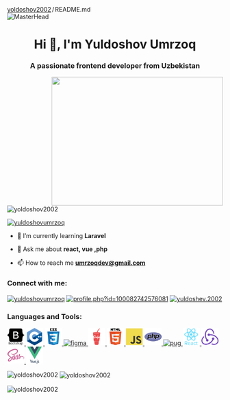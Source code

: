 <div class="text-mono text-small mb-3">
        <a href="/yoldoshov2002/yoldoshov2002" class="no-underline Link--primary">yoldoshov2002</a><span class="color-fg-muted d-inline-block" style="padding:0px 2px;">/</span>README<span class="color-fg-muted">.md</span>
      </div>
<a href="https://3d-resume.netlify.app/" rel="nofollow" data-target="animated-image.originalLink"><img src="https://camo.githubusercontent.com/4fa9a5bdefafee7e59ad2086429306dfc0c902d0db4d2d1fdfb534b1767d9f62/68747470733a2f2f646576656c6f706572732e67697068792e636f6d2f6272616e63682f6d61737465722f7374617469632f6170692d35313264333663303936363236383237313731303861333862626235633537642e676966" alt="MasterHead" data-canonical-src="https://developers.giphy.com/branch/master/static/api-512d36c09662682717108a38bbb5c57d.gif" style="max-width: 100%; display: inline-block;" data-target="animated-image.originalImage"></a>
<h1 align="center">Hi 👋, I'm Yuldoshov Umrzoq</h1>
<h3 align="center">A passionate frontend developer from Uzbekistan</h3>
        <p  width="400">
        <img align="right" width="400" height="300" src="https://media.tenor.com/NOYF3f82b_gAAAAC/programmer.gif">
</p>
  <p align="left"> <img src="https://komarev.com/ghpvc/?username=yoldoshov2002&label=Profile%20views&color=0e75b6&style=flat" alt="yoldoshov2002" /> </p>

<p align="left"> <a href="https://twitter.com/yuldoshovumrzoq" target="blank"><img src="https://img.shields.io/twitter/follow/yuldoshovumrzoq?logo=twitter&style=for-the-badge" alt="yuldoshovumrzoq" /></a> </p>

- 🌱 I’m currently learning **Laravel**

- 💬 Ask me about **react, vue ,php**

- 📫 How to reach me **umrzoqdev@gmail.com**

<h3 align="left">Connect with me:</h3>
<p align="left">
<a href="https://twitter.com/yuldoshovumrzoq" target="blank"><img align="center" src="https://raw.githubusercontent.com/rahuldkjain/github-profile-readme-generator/master/src/images/icons/Social/twitter.svg" alt="yuldoshovumrzoq" height="30" width="40" /></a>
<a href="https://fb.com/profile.php?id=100082742576081" target="blank"><img align="center" src="https://raw.githubusercontent.com/rahuldkjain/github-profile-readme-generator/master/src/images/icons/Social/facebook.svg" alt="profile.php?id=100082742576081" height="30" width="40" /></a>
<a href="https://instagram.com/yuldoshev.2002" target="blank"><img align="center" src="https://raw.githubusercontent.com/rahuldkjain/github-profile-readme-generator/master/src/images/icons/Social/instagram.svg" alt="yuldoshev.2002" height="30" width="40" /></a>
</p></div>
</div>

<h3 align="left">Languages and Tools:</h3>
<p align="left"> <a href="https://getbootstrap.com" target="_blank" rel="noreferrer"> <img src="https://raw.githubusercontent.com/devicons/devicon/master/icons/bootstrap/bootstrap-plain-wordmark.svg" alt="bootstrap" width="40" height="40"/> </a> <a href="https://www.w3schools.com/cpp/" target="_blank" rel="noreferrer"> <img src="https://raw.githubusercontent.com/devicons/devicon/master/icons/cplusplus/cplusplus-original.svg" alt="cplusplus" width="40" height="40"/> </a> <a href="https://www.w3schools.com/css/" target="_blank" rel="noreferrer"> <img src="https://raw.githubusercontent.com/devicons/devicon/master/icons/css3/css3-original-wordmark.svg" alt="css3" width="40" height="40"/> </a> <a href="https://www.figma.com/" target="_blank" rel="noreferrer"> <img src="https://www.vectorlogo.zone/logos/figma/figma-icon.svg" alt="figma" width="40" height="40"/> </a> <a href="https://gulpjs.com" target="_blank" rel="noreferrer"> <img src="https://raw.githubusercontent.com/devicons/devicon/master/icons/gulp/gulp-plain.svg" alt="gulp" width="40" height="40"/> </a> <a href="https://www.w3.org/html/" target="_blank" rel="noreferrer"> <img src="https://raw.githubusercontent.com/devicons/devicon/master/icons/html5/html5-original-wordmark.svg" alt="html5" width="40" height="40"/> </a> <a href="https://developer.mozilla.org/en-US/docs/Web/JavaScript" target="_blank" rel="noreferrer"> <img src="https://raw.githubusercontent.com/devicons/devicon/master/icons/javascript/javascript-original.svg" alt="javascript" width="40" height="40"/> </a> <a href="https://www.php.net" target="_blank" rel="noreferrer"> <img src="https://raw.githubusercontent.com/devicons/devicon/master/icons/php/php-original.svg" alt="php" width="40" height="40"/> </a> <a href="https://pugjs.org" target="_blank" rel="noreferrer"> <img src="https://cdn.worldvectorlogo.com/logos/pug.svg" alt="pug" width="40" height="40"/> </a> <a href="https://reactjs.org/" target="_blank" rel="noreferrer"> <img src="https://raw.githubusercontent.com/devicons/devicon/master/icons/react/react-original-wordmark.svg" alt="react" width="40" height="40"/> </a> <a href="https://redux.js.org" target="_blank" rel="noreferrer"> <img src="https://raw.githubusercontent.com/devicons/devicon/master/icons/redux/redux-original.svg" alt="redux" width="40" height="40"/> </a> <a href="https://sass-lang.com" target="_blank" rel="noreferrer"> <img src="https://raw.githubusercontent.com/devicons/devicon/master/icons/sass/sass-original.svg" alt="sass" width="40" height="40"/> </a> <a href="https://vuejs.org/" target="_blank" rel="noreferrer"> <img src="https://raw.githubusercontent.com/devicons/devicon/master/icons/vuejs/vuejs-original-wordmark.svg" alt="vuejs" width="40" height="40"/> </a> </p>

<p><img align="left" src="https://github-readme-stats.vercel.app/api/top-langs?username=yoldoshov2002&show_icons=true&locale=en&layout=compact" alt="yoldoshov2002" /></p>

<p>&nbsp;<img align="center" src="https://github-readme-stats.vercel.app/api?username=yoldoshov2002&show_icons=true&locale=en" alt="yoldoshov2002" /></p>

<p><img align="center" src="https://github-readme-streak-stats.herokuapp.com/?user=yoldoshov2002&" alt="yoldoshov2002" /></p>
